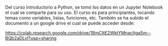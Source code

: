 Del curso Introductorio a Python, se tomó los datos en un Jupyter Notebook el cual se comparte para su uso. 
El curso es para principiantes, tocando temas como variables, listas, funciones, etc. 
También se ha subido el documento a un google drive el cual se puede acceder desde:

https://colab.research.google.com/drive/1BmCItE2WktYMnacItga5m--BQb2aDLvI?usp=sharing
